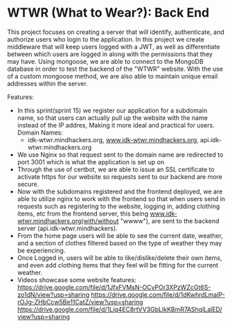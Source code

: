 # WTWR (What to Wear?): Back End

This project focuses on creating a server that will identify, authenticate, and authorize users who login to the application. In this project we create middleware that will keep users logged with a JWT, as well as differentiate between which users are logged in along with the permissions that they may have. Using mongoose, we are able to connect to the MongoDB database in order to test the backend of the "WTWR" website. With the use of a custom mongoose method, we are also able to maintain unique email addresses within the server.

Features:

- In this sprint(sprint 15) we register our application for a subdomain name, so that users can actually pull up the website with the name instead of the IP addres, Making it more ideal and practical for users.
  Domain Names:
  - idk-wtwr.mindhackers.org, www.idk-wtwr.mindhackers.org, api.idk-wtwr.mindhackers.org
- We use Nginx so that request sent to the domain name are redirected to port 3001 which is what the application is set up on
- Through the use of certbot, we are able to issue an SSL certificate to activate https for our website so requests sent to our backend are more secure.
- Now with the subdomains registered and the frontend deployed, we are able to utilize nginx to work with the frontend so that when users send in requests such as registering to the website, logging in, adding clothing items, etc from the frontend server, this being www.idk-wtwr.mindhackers.org(with/without "wwww"), are sent to the backend server (api.idk-wtwr.mindhackers).
- From the home page users will be able to see the current date, weather, and a section of clothes filtered based on the type of weather they may be experiencing.
- Once Logged in, users will be able to like/dislike/delete their own items, and even add clothing items that they feel will be fitting for the current weather.
- Videos showcase some website features:
https://drive.google.com/file/d/1JfxFVMsN-OCvPOr3XPzWZcGt6S-zo1dN/view?usp=sharing
https://drive.google.com/file/d/1dKwhrdLmaIP-rOJg-ZHbCcw5Be11CatZ/view?usp=sharing
https://drive.google.com/file/d/1Liq4EC8rtVV3GbLIkKBmR7AShqlLalED/view?usp=sharing
